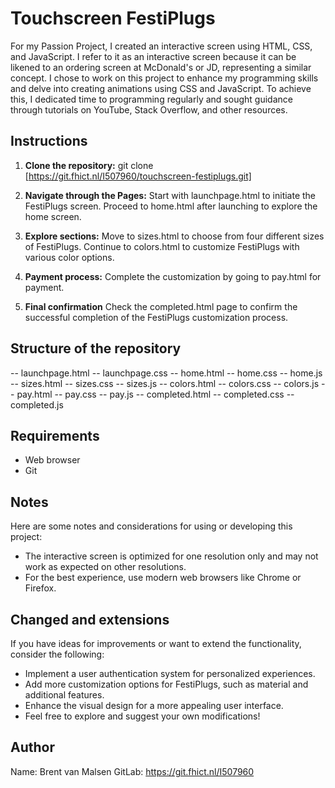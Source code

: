 # Touchscreen FestiPlugs

For my Passion Project, I created an interactive screen using HTML, CSS, and JavaScript. I refer to it as an interactive screen because it can be likened to an ordering screen at McDonald's or JD, representing a similar concept. I chose to work on this project to enhance my programming skills and delve into creating animations using CSS and JavaScript. To achieve this, I dedicated time to programming regularly and sought guidance through tutorials on YouTube, Stack Overflow, and other resources.

## Instructions

1. **Clone the repository:**
   git clone [https://git.fhict.nl/I507960/touchscreen-festiplugs.git]

2. **Navigate through the Pages:**
   Start with launchpage.html to initiate the FestiPlugs screen.
   Proceed to home.html after launching to explore the home screen.

3. **Explore sections:**
   Move to sizes.html to choose from four different sizes of FestiPlugs.
   Continue to colors.html to customize FestiPlugs with various color options.
   
4. **Payment process:**
   Complete the customization by going to pay.html for payment.

5. **Final confirmation**
   Check the completed.html page to confirm the successful completion of the FestiPlugs customization process.

## Structure of the repository

-- launchpage.html
-- launchpage.css
-- home.html
-- home.css
-- home.js
-- sizes.html
-- sizes.css
-- sizes.js
-- colors.html
-- colors.css
-- colors.js
-- pay.html
-- pay.css
-- pay.js
-- completed.html
-- completed.css
-- completed.js

## Requirements

- Web browser
- Git

## Notes

Here are some notes and considerations for using or developing this project:

- The interactive screen is optimized for one resolution only and may not work as expected on other resolutions.
- For the best experience, use modern web browsers like Chrome or Firefox.

## Changed and extensions

If you have ideas for improvements or want to extend the functionality, consider the following:

- Implement a user authentication system for personalized experiences.
- Add more customization options for FestiPlugs, such as material and additional features.
- Enhance the visual design for a more appealing user interface.
- Feel free to explore and suggest your own modifications!

## Author

Name: Brent van Malsen
GitLab: https://git.fhict.nl/I507960
